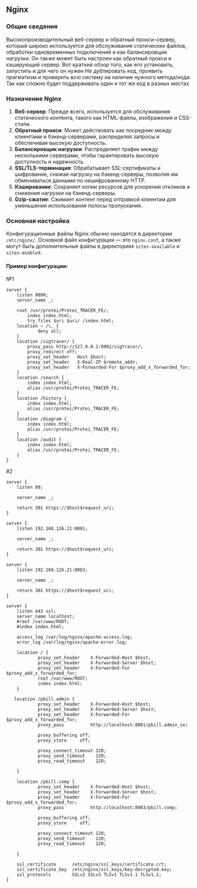 ## Nginx

### Общие сведения
Высокопроизводительный веб-сервер и обратный прокси-сервер, который широко используется для обслуживания статических файлов, обработки одновременных подключений и как балансировщик нагрузки. Он также может быть настроен как обратный прокси и кэширующий сервер. Вот краткий обзор того, как его установить, запустить и для чего он нужен
Не дублировать код, проявить прагматизм и проверить всю систему на наличие нужного метода/кода. Так как сложно будет поддерживать один и тот же код в разных местах

### Назначение Nginx
1. **Веб-сервер**: Прежде всего, используется для обслуживания статического контента, такого как HTML-файлы, изображения и CSS-стили.
2. **Обратный прокси**: Может действовать как посредник между клиентами и бэкенд-серверами, распределяя запросы и обеспечивая высокую доступность.
3. **Балансировщик нагрузки**: Распределяет трафик между несколькими серверами, чтобы гарантировать высокую доступность и надежность.
4. **SSL/TLS-терминация**: Обрабатывает SSL-сертификаты и шифрование, снижая нагрузку на бэкенд-серверы, позволяя им обмениваться данными по нешифрованному HTTP.
5. **Кэширование**: Сохраняет копии ресурсов для ускорения откликов и снижения нагрузки на бэкенд-серверы.
6. **Gzip-сжатие**: Сжимает контент перед отправкой клиентам для уменьшения использования полосы пропускания.

### Основная настройка
Конфигурационные файлы Nginx обычно находятся в директории `/etc/nginx/`. Основной файл конфигурации — это `nginx.conf`, а также могут быть дополнительные файлы в директориях `sites-available` и `sites-enabled`.

#### Пример конфигурации: 
№1

```nginx
server {
    listen 9090;
    server_name _;

    root /usr/protei/Protei_TRACER_FE/;
        index index.html;
        try_files $uri $uri/ /index.html;
    location ~ /\. {
            deny all;
    }
    location /sigtracer/ {
        proxy_pass http://127.0.0.1:8092/sigtracer/;
        proxy_redirect off;
        proxy_set_header   Host $host;
        proxy_set_header   X-Real-IP $remote_addr;
        proxy_set_header   X-Forwarded-For $proxy_add_x_forwarded_for;
    }
    location /search {
        index index.html;
        alias /usr/protei/Protei_TRACER_FE;
    }
    location /history {
        index index.html;
        alias /usr/protei/Protei_TRACER_FE;
    }
    location /diagram {
        index index.html;
        alias /usr/protei/Protei_TRACER_FE;
    }
    location /audit {
        index index.html;
        alias /usr/protei/Protei_TRACER_FE;
    }
}
```
#2
```nginx
server {
    listen 80;

    server_name _;

    return 301 https://$host$request_uri;
}
    
server {
    listen 192.168.126.21:8081;

    server_name _;

    return 301 https://$host$request_uri;
}
    
server {
    listen 192.168.126.21:8083;

    server_name _;

    return 301 https://$host$request_uri;
}
    
server {
    listen 443 ssl;
    server_name localhost;
    #root /var/www/ROOT;
    #index index.html;

    access_log /var/log/nginx/apache-access.log;
    error_log /var/log/nginx/apache-error.log;
            
    location / {
            proxy_set_header    X-Forwarded-Host $host;
            proxy_set_header    X-Forwarded-Server $host;
            proxy_set_header    X-Forwarded-For $proxy_add_x_forwarded_for;
            root /var/www/ROOT;
            index index.html;
    }

   location /pbill.admin {
            proxy_set_header    X-Forwarded-Host $host;
            proxy_set_header    X-Forwarded-Server $host;
            proxy_set_header    X-Forwarded-For $proxy_add_x_forwarded_for;
            proxy_pass          http://localhost:8081/pbill.admin_ie;

            proxy_buffering off;
            proxy_store     off;

            proxy_connect_timeout 120;
            proxy_send_timeout    120;
            proxy_read_timeout    120;

    }

    location /pbill.comp {
            proxy_set_header    X-Forwarded-Host $host;
            proxy_set_header    X-Forwarded-Server $host;
            proxy_set_header    X-Forwarded-For $proxy_add_x_forwarded_for;
            proxy_pass          http://localhost:8083/pbill.comp;

            proxy_buffering off;
            proxy_store     off;

            proxy_connect_timeout 120;
            proxy_send_timeout    120;
            proxy_read_timeout    120;
            
    }
            
    ssl_certificate      /etc/nginx/ssl_keys/certificate.crt;
    ssl_certificate_key  /etc/nginx/ssl_keys/key-decrypted.key;
    ssl_protocols        SSLv2 SSLv3 TLSv1 TLSv1.1 TLSv1.2;
}
```